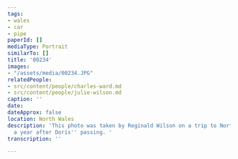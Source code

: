 ```yaml
---
tags:
- wales
- car
- pipe
paperId: []
mediaType: Portrait
similarTo: []
title: '00234'
images:
- "/assets/media/00234.JPG"
relatedPeople:
- src/content/people/charles-ward.md
- src/content/people/julie-wilson.md
caption: ''
date: 
dateApprox: false
location: North Wales
description: 'This photo was taken by Reginald Wilson on a trip to North Wales around
  a year after Doris'' passing. '
transcription: ''

---
```

